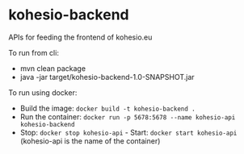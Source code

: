 # kohesio-backend

APIs for feeding the frontend of kohesio.eu

To run from cli:

- mvn clean package
- java -jar target/kohesio-backend-1.0-SNAPSHOT.jar

To run using docker:

- Build the image: `docker build -t kohesio-backend .`
- Run the container: `docker run -p 5678:5678 --name kohesio-api kohesio-backend`
- Stop: `docker stop kohesio-api` - Start: `docker start kohesio-api` (kohesio-api is 
the name of the container)